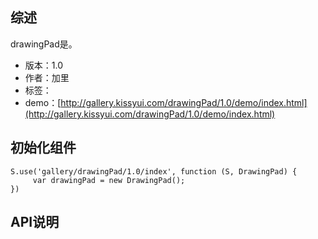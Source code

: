 ## 综述

drawingPad是。

* 版本：1.0
* 作者：加里
* 标签：
* demo：[http://gallery.kissyui.com/drawingPad/1.0/demo/index.html](http://gallery.kissyui.com/drawingPad/1.0/demo/index.html)

## 初始化组件

    S.use('gallery/drawingPad/1.0/index', function (S, DrawingPad) {
         var drawingPad = new DrawingPad();
    })

## API说明
